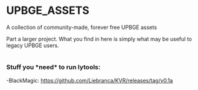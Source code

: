 # UPBGE_ASSETS
 A collection of community-made, forever free UPBGE assets

Part a larger project. What you find in here is simply what may be useful to legacy UPBGE users.

#

### Stuff you \*need\* to run lytools:

-BlackMagic: https://github.com/Liebranca/KVR/releases/tag/v0.1a
